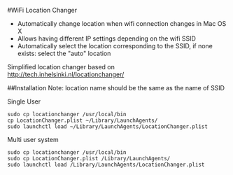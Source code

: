 #WiFi Location Changer
* Automatically change location when wifi connection changes in Mac OS X
* Allows having different IP settings depending on the wifi SSID
* Automatically select the location corresponding to the SSID, if none
  exists: select the "auto" location

Simplified location changer based on http://tech.inhelsinki.nl/locationchanger/

##Installation
Note: location name should be the same as the name of SSID

Single User

    sudo cp locationchanger /usr/local/bin
    cp LocationChanger.plist ~/Library/LaunchAgents/
    sudo launchctl load ~/Library/LaunchAgents/LocationChanger.plist

Multi user system

    sudo cp locationchanger /usr/local/bin
    sudo cp LocationChanger.plist /Library/LaunchAgents/
    sudo launchctl load /Library/LaunchAgents/LocationChanger.plist
